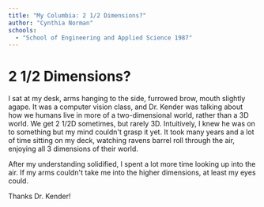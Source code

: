 ```yaml
---
title: "My Columbia: 2 1/2 Dimensions?"
author: "Cynthia Norman"
schools:
  - "School of Engineering and Applied Science 1987"
---
```


# 2 1/2 Dimensions?

I sat at my desk, arms hanging to the side, furrowed brow, mouth slightly agape. It was a computer vision class, and Dr. Kender was talking about how we humans live in more of a two-dimensional world, rather than a 3D world. We get 2 1/2D sometimes, but rarely 3D. Intuitively, I knew he was on to something but my mind couldn't grasp it yet. It took many years and a lot of time sitting on my deck, watching ravens barrel roll through the air, enjoying all 3 dimensions of their world.

After my understanding solidified, I spent a lot more time looking up into the air. If my arms couldn't take me into the higher dimensions, at least my eyes could.

Thanks Dr. Kender!
